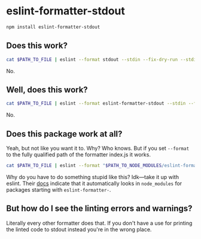 # eslint-formatter-stdout

```bash
npm install eslint-formatter-stdout
```

## Does this work?

```bash
cat $PATH_TO_FILE | eslint --format stdout --stdin --fix-dry-run --stdin-filename $PATH_TO_FILE
```

No.

## Well, does this work?

```bash
cat $PATH_TO_FILE | eslint --format eslint-formatter-stdout --stdin --fix-dry-run --stdin-filename $PATH_TO_FILE
```

No.

## Does this package work at all?

Yeah, but not like you want it to. Why? Who knows. But if you set `--format` to the fully qualified path of the formatter index.js it works.
```bash
cat $PATH_TO_FILE | eslint --format "$PATH_TO_NODE_MODULES/eslint-formatter-stdout/src/index.cjs" --stdin --fix-dry-run --stdin-filename $PATH_TO_FILE
```

Why do you have to do something stupid like this? Idk—take it up with eslint. Their [docs](https://eslint.org/docs/latest/extend/custom-formatters#packaging-a-custom-formatter) indicate that it automatically looks in `node_modules` for packages starting with `eslint-formatter-`.

## But how do I see the linting errors and warnings?

Literally every other formatter does that. If you don't have a use for printing the linted code to stdout instead you're in the wrong place.
